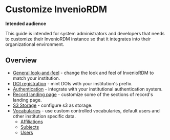# Customize InvenioRDM

**Intended audience**

This guide is intended for system administrators and developers that needs to customize their
InvenioRDM instance so that it integrates into their organizational environment.

## Overview

- [General look-and-feel](look-and-feel.md) - change the look and feel of InvenioRDM to match your institution.
- [DOI registration](dois.md) - mint DOIs with your institution's prefix.
- [Authentication](authentication.md) - integrate with your institutional authentication system.
- [Record landing page](record_landing_page.md) - customize some of the sections of record's landing page.
- [S3 Storage](s3.md) - configure s3 as storage.
- [Vocabularies](vocabularies/index.md) - use custom controlled vocabularies, default users and other institution specific data.
    - [Affiliations](vocabularies/affiliations.md)
    - [Subjects](vocabularies/subjects.md)
    - [Users](vocabularies/users.md)
